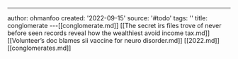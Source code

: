 ---
author: ohmanfoo
created: '2022-09-15'
source: '#todo'
tags: ''
title: conglomerate
---[[conglomerate.md]]
[[The secret irs files trove of never before seen records reveal how the wealthiest avoid income tax.md]]
[[Volunteer’s doc blames sii vaccine for neuro disorder.md]]
[[2022.md]]
[[conglomerates.md]]
